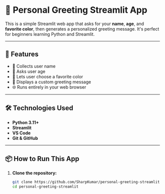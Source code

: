 # 🎉 Personal Greeting Streamlit App

This is a simple Streamlit web app that asks for your **name**, **age**, and **favorite color**, then generates a personalized greeting message. It's perfect for beginners learning Python and Streamlit.

---

## 🚀 Features

- 👤 Collects user name
- 🔢 Asks user age
- 🎨 Lets user choose a favorite color
- 💬 Displays a custom greeting message
- 🌐 Runs entirely in your web browser

---

## 🛠️ Technologies Used

- **Python 3.11+**
- **Streamlit**
- **VS Code**
- **Git & GitHub**

---

## 📦 How to Run This App

1. **Clone the repository:**
   ```bash
   git clone https://github.com/SharpKumar/personal-greeting-streamlit.git
   cd personal-greeting-streamlit
